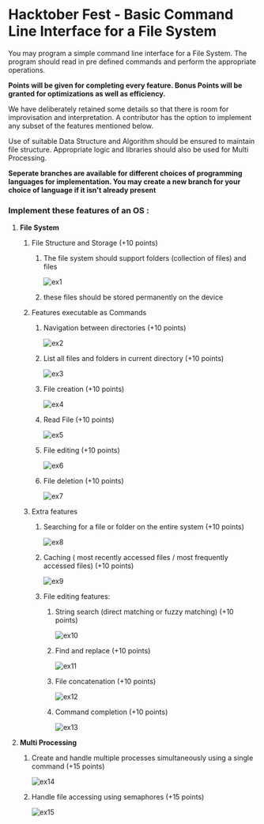 # Hacktober Fest - Basic Command Line Interface for a File System

You may program a simple command line interface for a File System.
The program should read in pre defined commands and perform the appropriate operations. 

**Points will be given for completing every feature. Bonus Points will be granted for optimizations as well as efficiency.**

We have deliberately retained some details so that there is room for improvisation and interpretation. A contributor has the option to implement any subset of the features mentioned below.


Use of suitable Data Structure and Algorithm should be ensured to maintain file structure. Appropriate logic and libraries should also be used for Multi Processing.

**Seperate branches are available for different choices of programming languages for implementation. You may create a new branch for your choice of language if it isn't already present**

### Implement these features of an OS :

1. **File System**
    1. File Structure and Storage (+10 points)
        1. The file system should support folders (collection of files) and files
            
            ![ex1](https://user-images.githubusercontent.com/54301942/135761038-ed7300e0-bedc-4b8b-8041-9697eb2532e4.png)
            
        2. these files should be stored permanently on the device
    2. Features executable as Commands
        1. Navigation between directories (+10 points)
            
            ![ex2](https://user-images.githubusercontent.com/54301942/135761089-4dfeec7b-0508-4b45-bf82-3e0f57d843c9.png)
            
        2. List all files and folders in current directory (+10 points)
            
            ![ex3](https://user-images.githubusercontent.com/54301942/135761101-8f682f3b-faf8-4037-831a-4d1b656fdfe6.png)
            
        3. File creation (+10 points)
            
            ![ex4](https://user-images.githubusercontent.com/54301942/135761133-575fefe7-49ab-467b-93c2-ee6d07170f08.png)
            
        4. Read File (+10 points)
            
            ![ex5](https://user-images.githubusercontent.com/54301942/135761155-3f9265b1-7e01-4282-8fdb-7db153d962fc.png)
            
        5. File editing (+10 points)
            
            ![ex6](https://user-images.githubusercontent.com/54301942/135761157-60800310-8715-458e-833d-3efdb4ffd82e.png)
            
        6. File deletion (+10 points)
            
            ![ex7](https://user-images.githubusercontent.com/54301942/135761162-b1018255-aba1-4f87-a312-b89404f62f90.png)
            
        
    3. Extra features
        1. Searching for a file or folder on the entire system (+10 points)
            
            ![ex8](https://user-images.githubusercontent.com/54301942/135761183-a66d2a66-1f85-4226-bc70-c7bb9aa6bcd6.png)
            
        2. Caching ( most recently accessed files / most frequently accessed files) (+10 points)
            
            ![ex9](https://user-images.githubusercontent.com/54301942/135761202-2c42e60f-b704-4e02-b545-4d41542048d7.png)
            
        3. File editing features:
            1. String search (direct matching or fuzzy matching) (+10 points)
                
                ![ex10](https://user-images.githubusercontent.com/54301942/135761378-d54a39d3-2534-4e3c-b9e5-4babcfa00ccf.png)
                
            2. Find and replace (+10 points)
                
                ![ex11](https://user-images.githubusercontent.com/54301942/135761382-b5092dfb-1080-4e9a-a3f8-c67712b631fe.png)
                
            3. File concatenation (+10 points)
                
                ![ex12](https://user-images.githubusercontent.com/54301942/135761392-2a2f94d1-9097-4892-932d-93eccc4fe20e.png)
                
            4. Command completion (+10 points)
                
                ![ex13](https://user-images.githubusercontent.com/54301942/135761401-89d0f2de-c467-4eb3-a7f1-fcfd4f43b897.png)
                
    
2. **Multi Processing**
    1. Create and handle multiple processes simultaneously using a single command (+15 points)
        
        ![ex14](https://user-images.githubusercontent.com/54301942/135761404-6cc81458-6c96-449d-bab7-a2c969f55601.png)
        
    2. Handle file accessing using semaphores (+15 points)
        
        ![ex15](https://user-images.githubusercontent.com/54301942/135761412-847c95a5-107f-4a53-9fb3-92e848477908.png)
